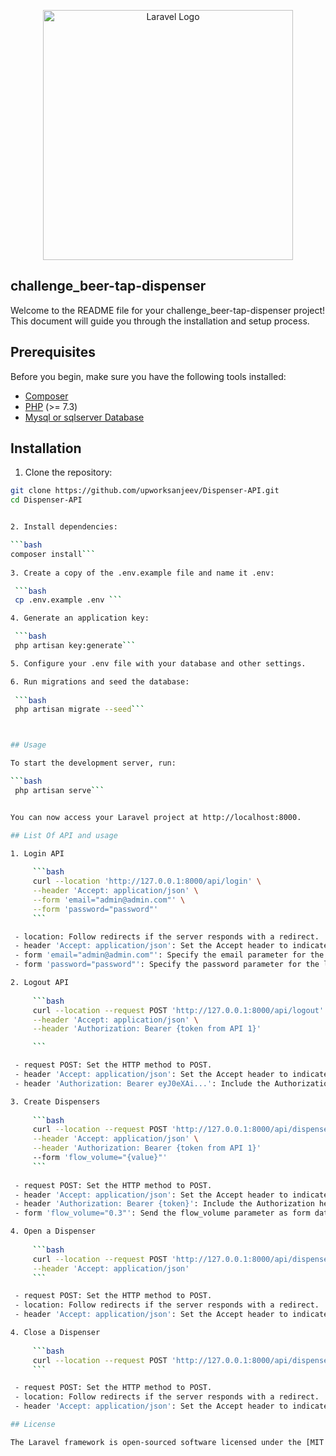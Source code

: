 <p align="center"><a href="https://laravel.com" target="_blank"><img src="https://raw.githubusercontent.com/laravel/art/master/logo-lockup/5%20SVG/2%20CMYK/1%20Full%20Color/laravel-logolockup-cmyk-red.svg" width="400" alt="Laravel Logo"></a></p>

## challenge_beer-tap-dispenser

Welcome to the README file for your challenge_beer-tap-dispenser project! This document will guide you through the installation and setup process.

## Prerequisites

Before you begin, make sure you have the following tools installed:

- [Composer](https://getcomposer.org/download/)
- [PHP](https://www.php.net/manual/en/install.php) (>= 7.3)
- [Mysql or sqlserver Database](https://www.mysql.com/)

## Installation

 1. Clone the repository:

   ```bash
   git clone https://github.com/upworksanjeev/Dispenser-API.git
   cd Dispenser-API
   

 2. Install dependencies:

   ```bash
   composer install```
    
 3. Create a copy of the .env.example file and name it .env:

    ```bash
    cp .env.example .env ```

 4. Generate an application key:

    ```bash
    php artisan key:generate```

 5. Configure your .env file with your database and other settings.

 6. Run migrations and seed the database:
    
    ```bash
    php artisan migrate --seed```



## Usage 

  To start the development server, run:

  ```bash 
    php artisan serve```


  You can now access your Laravel project at http://localhost:8000.

## List Of API and usage 

  1. Login API
    
        ```bash 
        curl --location 'http://127.0.0.1:8000/api/login' \
        --header 'Accept: application/json' \
        --form 'email="admin@admin.com"' \
        --form 'password="password"'
        ```

    - location: Follow redirects if the server responds with a redirect.
    - header 'Accept: application/json': Set the Accept header to indicate that you expect JSON response.
    - form 'email="admin@admin.com"': Specify the email parameter for the login request.
    - form 'password="password"': Specify the password parameter for the login request.

  2. Logout API
    
        ```bash 
        curl --location --request POST 'http://127.0.0.1:8000/api/logout' \
        --header 'Accept: application/json' \
        --header 'Authorization: Bearer {token from API 1}'

        ```

    - request POST: Set the HTTP method to POST.
    - header 'Accept: application/json': Set the Accept header to indicate that you expect a JSON response.
    - header 'Authorization: Bearer eyJ0eXAi...': Include the Authorization header with a JWT token. Replace eyJ0eXAi... with your actual JWT token.

  3. Create Dispensers
    
        ```bash 
        curl --location --request POST 'http://127.0.0.1:8000/api/dispensers' \
        --header 'Accept: application/json' \
        --header 'Authorization: Bearer {token from API 1}'
        --form 'flow_volume="{value}"'
        ```
    
    - request POST: Set the HTTP method to POST.
    - header 'Accept: application/json': Set the Accept header to indicate that you expect a JSON response.
    - header 'Authorization: Bearer {token}': Include the Authorization header with a JWT token. Replace {token} with your actual JWT token.
    - form 'flow_volume="0.3"': Send the flow_volume parameter as form data with the value

  4. Open a Dispenser
    
        ```bash 
        curl --location --request POST 'http://127.0.0.1:8000/api/dispensers/open/4' \
        --header 'Accept: application/json'
        ```

    - request POST: Set the HTTP method to POST.
    - location: Follow redirects if the server responds with a redirect.
    - header 'Accept: application/json': Set the Accept header to indicate that you expect a JSON response.

  4. Close a Dispenser
    
        ```bash 
        curl --location --request POST 'http://127.0.0.1:8000/api/dispensers/close/6aea4cd3-8a9f-4e9e-9c99-812bf69cf96e'
        ```

    - request POST: Set the HTTP method to POST.
    - location: Follow redirects if the server responds with a redirect.
    - header 'Accept: application/json': Set the Accept header to indicate that you expect a JSON response.

## License

The Laravel framework is open-sourced software licensed under the [MIT license](https://opensource.org/licenses/MIT).

